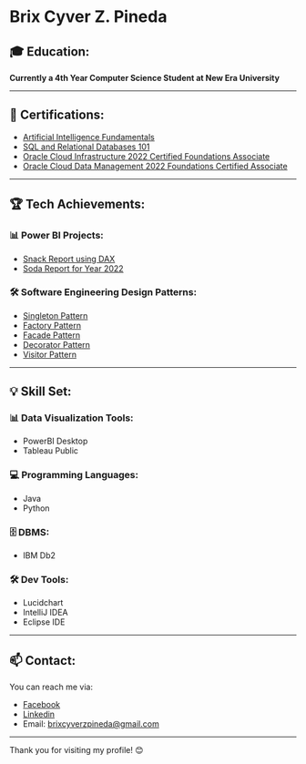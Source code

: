 # Brix Cyver Z. Pineda 

## 🎓 Education:
**Currently a 4th Year Computer Science Student at New Era University**

---

## 📜 Certifications:
- [Artificial Intelligence Fundamentals](https://www.credly.com/badges/247a1674-3fe5-415b-ab84-b208c6b4b4a4/print)
- [SQL and Relational Databases 101](https://courses.cognitiveclass.ai/certificates/542765777d024934b28b23e5acc8997b)
- [Oracle Cloud Infrastructure 2022 Certified Foundations Associate](https://catalog-education.oracle.com/pls/certview/sharebadge?id=70E55C13462C80607A684D9342DFFACF0553FEEFF0F9234FFD7E431ADABEB873)
- [Oracle Cloud Data Management 2022 Foundations Certified Associate](https://catalog-education.oracle.com/pls/certview/sharebadge?id=DF54DE2D223AF236E4D082A77154B4B0DA591076517961E24504B0CE11E88063)

---

## 🏆 Tech Achievements:

### 📊 Power BI Projects:
- [Snack Report using DAX](https://app.powerbi.com/view?r=eyJrIjoiZTdhODk1NDAtZmY5Yy00MmI3LTk0ZGUtM2EyM2I4NjAwNTFhIiwidCI6ImQyNDk0MDg1LWNjNmUtNDNiMi1hOWFjLTQ5OWFmZmI2N2E4OCIsImMiOjEwfQ%3D%3D)
- [Soda Report for Year 2022](https://app.powerbi.com/view?r=eyJrIjoiZDU1ODI1OTAtMDM3MS00OTFhLThjZGQtOTJmZTQ0ZmU2YjExIiwidCI6ImQyNDk0MDg1LWNjNmUtNDNiMi1hOWFjLTQ5OWFmZmI2N2E4OCIsImMiOjEwfQ%3D%3D)

### 🛠️ Software Engineering Design Patterns:
- [Singleton Pattern](https://github.com/brixcyver/singletonPattern.git)
- [Factory Pattern](https://github.com/brixcyver/factoryPattern.git)
- [Facade Pattern](https://github.com/brixcyver/facadePattern.git)
- [Decorator Pattern](https://github.com/brixcyver/decoratorPattern.git)
- [Visitor Pattern](https://github.com/brixcyver/visitorPattern.git)

---

## 💡 Skill Set:

### 📊 Data Visualization Tools:
- PowerBI Desktop
- Tableau Public

### 💻 Programming Languages:
- Java
- Python

### 🗄️ DBMS:
- IBM Db2

### 🛠️ Dev Tools:
- Lucidchart
- IntelliJ IDEA
- Eclipse IDE

---

## 📫 Contact:
You can reach me via:
- [Facebook](https://www.facebook.com/brixcyver.pineda/)
- [Linkedin](https://www.linkedin.com/in/brix-cyver-pineda-714810258?lipi=urn%3Ali%3Apage%3Ad_flagship3_profile_view_base_contact_details%3BoAdc8YWaTpqapI5p2%2FQHZA%3D%3D)
- Email: brixcyverzpineda@gmail.com

---

Thank you for visiting my profile! 😊
